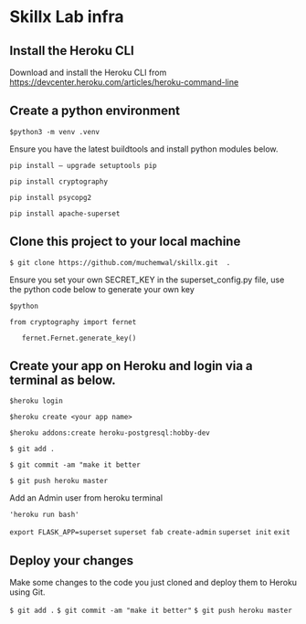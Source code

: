 # Skillx Lab infra

## Install the Heroku CLI
Download and install the Heroku CLI from https://devcenter.heroku.com/articles/heroku-command-line

## Create a python environment

`$python3 -m venv .venv`

Ensure you have the latest buildtools and install python modules below.

`pip install — upgrade setuptools pip`

`pip install cryptography`

`pip install psycopg2`

`pip install apache-superset`


## Clone this project to your local machine

`$ git clone https://github.com/muchemwal/skillx.git  .`

Ensure you set your own SECRET_KEY in the superset_config.py file, use the python code below to generate your own key

`$python`

  ````from cryptography import fernet````

  ````   fernet.Fernet.generate_key()````

## Create your app on Heroku and login via a terminal as below.

`$heroku login`

`$heroku create <your app name>`

`$heroku addons:create heroku-postgresql:hobby-dev`

`$ git add .`

`$ git commit -am "make it better`

`$ git push heroku master`

Add an Admin user from heroku terminal

`'heroku run bash'`

`export FLASK_APP=superset`
`superset fab create-admin`
`superset init`
`exit`


## Deploy your changes
Make some changes to the code you just cloned and deploy them to Heroku using Git.

`$ git add .`
`$ git commit -am "make it better"`
`$ git push heroku master`
